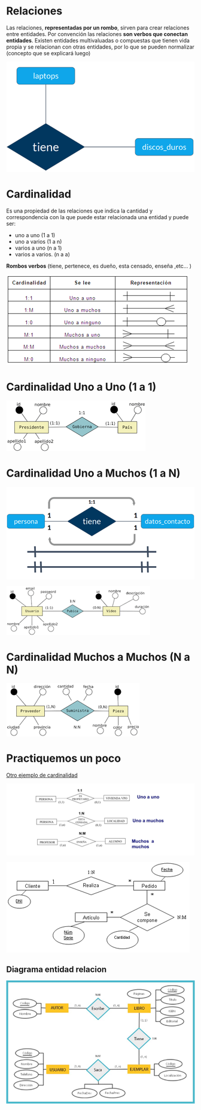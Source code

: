 # Relaciones

Las relaciones, **representadas por un rombo**, sirven para crear relaciones entre entidades. Por convención las relaciones **son verbos que conectan entidades**. Existen entidades multivaluadas o compuestas que tienen vida propia y se relacionan con otras entidades, por lo que se pueden normalizar (concepto que se explicará luego)

![Relaciones](https://github.com/jackmaf/umanizales-clases/blob/master/Bases%20de%20Datos/1/ARCHIVOS/relaciones.png)

# Cardinalidad

Es una propiedad de las relaciones que indica la cantidad y correspondencia con la que puede estar relacionada una entidad y puede ser:

- uno a uno (1 a 1)
- uno a varios (1 a n)
- varios a uno (n a 1)
- varios a varios. (n a a)

**Rombos verbos** (tiene, pertenece, es dueño, esta censado, enseña ,etc... )

![Cardinalidad](https://github.com/jackmaf/umanizales-clases/blob/master/Bases%20de%20Datos/1/ARCHIVOS/cardinalidad.png)

# Cardinalidad Uno a Uno (1 a 1)

![1 a 1 ejemplo 1](https://github.com/jackmaf/umanizales-clases/blob/master/Bases%20de%20Datos/1/ARCHIVOS/1a1-1.png)

# Cardinalidad Uno a Muchos (1 a N)

![1 a N ejemplo 2](https://github.com/jackmaf/umanizales-clases/blob/master/Bases%20de%20Datos/1/ARCHIVOS/1a1principal.png)

![1 a N ejemplo 2](https://github.com/jackmaf/umanizales-clases/blob/master/Bases%20de%20Datos/1/ARCHIVOS/1an.png)

# Cardinalidad Muchos a Muchos (N a N)

![N a N ejemplo 1](https://github.com/jackmaf/umanizales-clases/blob/master/Bases%20de%20Datos/1/ARCHIVOS/nan.png)

# Practiquemos un poco

[Otro ejemplo de cardinalidad](http://www.aulapc.es/lupa_busquedas_posit.html1accesA~A60.00)

![Ejemplos de cardinalidad](https://github.com/jackmaf/umanizales-clases/blob/master/Bases%20de%20Datos/1/ARCHIVOS/ejemplos_cardinalidad.jpeg)

![Ejemplos de cardinalidad 2](https://github.com/jackmaf/umanizales-clases/blob/master/Bases%20de%20Datos/1/ARCHIVOS/ejemplo_cardinalidad_2.png)

## Diagrama entidad relacion

![ejemplos_modelo_entidad_relacion](https://github.com/jackmaf/umanizales-clases/blob/master/Bases%20de%20Datos/1/ARCHIVOS/ejemplos_modelo_entidad_relacion.jpeg)
